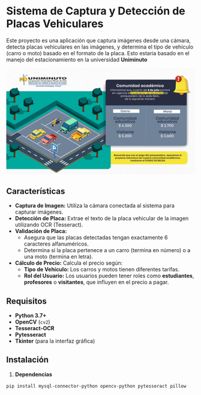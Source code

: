# Sistema de Captura y Detección de Placas Vehiculares

Este proyecto es una aplicación que captura imágenes desde una cámara, detecta placas vehiculares en las imágenes, y determina el tipo de vehículo (carro o moto) basado en el formato de la placa. Esto estaria basado en el manejo del estacionamiento en la universidad **Uniminuto**

![alt text](TarifasU.jpg)

## Características

- **Captura de Imagen:** Utiliza la cámara conectada al sistema para capturar imágenes.
- **Detección de Placa:** Extrae el texto de la placa vehicular de la imagen utilizando OCR (Tesseract).
- **Validación de Placa:**
  - Asegura que las placas detectadas tengan exactamente 6 caracteres alfanuméricos.
  - Determina si la placa pertenece a un carro (termina en número) o a una moto (termina en letra).
- **Cálculo de Precio:** Calcula el precio según:
  - **Tipo de Vehículo:** Los carros y motos tienen diferentes tarifas.
  - **Rol del Usuario:** Los usuarios pueden tener roles como **estudiantes**, **profesores** o **visitantes**, que influyen en el precio a pagar.

## Requisitos

- **Python 3.7+**
- **OpenCV** (`cv2`)
- **Tesseract-OCR**
- **Pytesseract**
- **Tkinter** (para la interfaz gráfica)

## Instalación

1. **Dependencias**

```
pip install mysql-connector-python opencv-python pytesseract pillow
```
